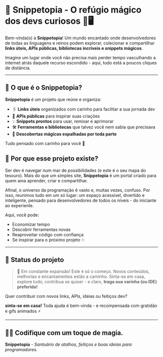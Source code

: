 # 🌟 Snippetopia - O refúgio mágico dos devs curiosos 🧙🖥️

Bem-vinda(o) à **Snippetopia**!
Um mundo encantado onde desenvolvedores de todas as linguagens e reinos podem explorar, colecionar e compartilhar **links úteis, APIs públicas, bibliotecas incríveis e snippets mágicos**.

Imagine um lugar onde você não precisa mais perder tempo vasculhando a internet atrás daquele recurso escondido - aqui, tudo está a poucos cliques de distância.

---

## 🧩 O que é o Snippetopia?

**Snippetopia** é um projeto que reúne e organiza:

- 🖇️ **Links úteis** organizados com carinho para facilitar a sua jornada dev
- 🧠 **APIs públicas** para inspirar suas criações
- 💡 **Snippets prontos** para usar, remixar e aprimorar
- 🛠️ **Ferramentas e bibliotecas** que talvez você nem sabia que precisava
- 🎁 **Descobertas mágicas espalhadas por toda parte**

Tudo pensado com carinho para você 💖

## 🌈 Por que esse projeto existe?

Ser dev é navegar num mar de possibilidades (e este é o seu mapa do tesouro).
Mais do que um simples site, **Snippetopia** é um portal criado para quem ama aprender, criar e compartilhar.

Afinal, o universo da programação é vasto e, muitas vezes, confuso.
Por isso, reunimos tudo em um só lugar: um espaço acessível, divertido e inteligente, pensado para desenvolvedores de todos os níveis - do iniciante ao experiente.

Aqui, você pode:

- Economizar tempo
- Descobrir ferramentas novas
- Reaproveitar código com confiança
- Se inspirar para o próximo projeto ✨

---

## 💫 Status do projeto

> 🔧 Em constante expansão!
> Este é só o começo. Novos conteúdos, melhorias e encantamentos estão a caminho.
> Sinta-se em casa, explore tudo, contribua se quiser - e claro, **traga sua varinha (ou IDE) preferida!**

Quer contribuir com novos links, APIs, ideias ou feitiços dev?

**sinta-se em casa!**
Toda ajuda é bem-vinda - e recompensada com gratidão e gifs animados ⚡

---

## 🧙‍♂️ Codifique com um toque de magia.

**Snippetopia** - _Santuário de atalhos, feitiços e boas ideias para programadores._
